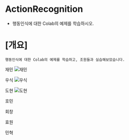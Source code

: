 # ActionRecognition
* 행동인식에 대한 Colab의 예제를 학습하시오.
# [개요]
```
행동인식에 대한 Colab의 예제를 학습하고, 조원들과 실습해보았습니다.
```

재민
![재민](https://user-images.githubusercontent.com/62460178/98069853-24277400-1ea3-11eb-8071-7461923fe9bb.png)

우식
![우식](https://user-images.githubusercontent.com/62460178/98069855-24c00a80-1ea3-11eb-98e8-6c6859c6603e.png)

도현
![도현](https://user-images.githubusercontent.com/62460178/98070084-ce9f9700-1ea3-11eb-81de-d8eb7067a713.png)

호민


회창


효원


민혁

